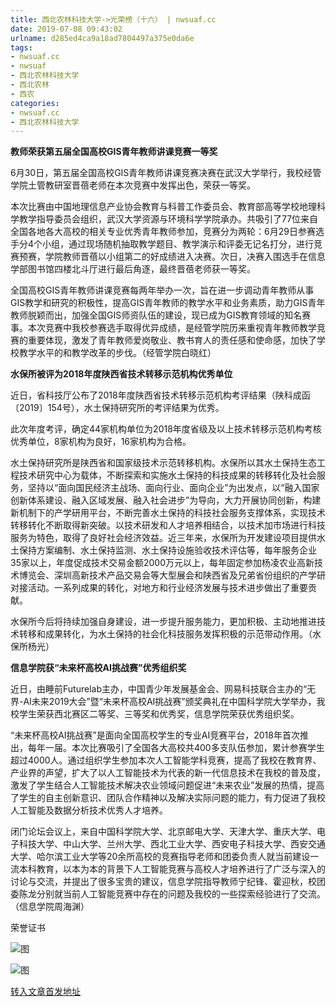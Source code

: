 ```yaml
---
title: 西北农林科技大学->光荣榜（十六） | nwsuaf.cc
date: 2019-07-08 09:43:02
urlname: d285ed4ca9a18ad7804497a375e0da6e
tags: 
- nwsuaf.cc
- nwsuaf
- 西北农林科技大学
- 西北农林
- 西农
categories:
- nwsuaf.cc
- 西北农林科技大学
---
```



**教师荣获第五届全国高校GIS青年教师讲课竞赛一等奖**

6月30日，第五届全国高校GIS青年教师讲课竞赛决赛在武汉大学举行，我校经管学院土管教研室晋蓓老师在本次竞赛中发挥出色，荣获一等奖。

本次比赛由中国地理信息产业协会教育与科普工作委员会、教育部高等学校地理科学教学指导委员会组织，武汉大学资源与环境科学学院承办。共吸引了77位来自全国各地各大高校的相关专业优秀青年教师参加，竞赛分为两轮：6月29日参赛选手分4个小组，通过现场随机抽取教学题目、教学演示和评委无记名打分，进行竞赛预赛，学院教师晋蓓以小组第二的好成绩进入决赛。次日，决赛入围选手在信息学部图书馆四楼北斗厅进行最后角逐，最终晋蓓老师获一等奖。

全国高校GIS青年教师讲课竞赛每两年举办一次，旨在进一步调动青年教师从事GIS教学和研究的积极性，提高GIS青年教师的教学水平和业务素质，助力GIS青年教师脱颖而出，加强全国GIS师资队伍的建设，现已成为GIS教育领域的知名赛事。本次竞赛中我校参赛选手取得优异成绩，是经管学院历来重视青年教师教学竞赛的重要体现，激发了青年教师爱岗敬业、教书育人的责任感和使命感，加快了学校教学水平的和教学改革的步伐。（经管学院白晓红）

**水保所被评为2018年度陕西省技术转移示范机构优秀单位**

近日，省科技厅公布了2018年度陕西省技术转移示范机构考评结果（陕科成函〔2019〕154号），水土保持研究所的考评结果为优秀。

此次年度考评，确定44家机构单位为2018年度省级及以上技术转移示范机构考核优秀单位，8家机构为良好，16家机构为合格。

水土保持研究所是陕西省和国家级技术示范转移机构。水保所以其水土保持生态工程技术研究中心为载体，不断探索和实施水土保持的科技成果的转移转化及社会服务，坚持以“面向国民经济主战场、面向行业、面向企业”为出发点，以“融入国家创新体系建设、融入区域发展、融入社会进步”为导向，大力开展协同创新，构建新机制下的产学研用平台，不断完善水土保持的科技社会服务支撑体系，实现技术转移转化不断取得新突破。以技术研发和人才培养相结合，以技术加市场进行科技服务为特色，取得了良好社会经济效益。近三年来，水保所为开发建设项目提供水土保持方案编制、水土保持监测、水土保持设施验收技术评估等，每年服务企业35家以上，年度促成技术交易金额2000万元以上，每年固定参加杨凌农业高新技术博览会、深圳高新技术产品交易会等大型展会和陕西省及兄弟省份组织的产学研对接活动。一系列成果的转化，对地方和行业经济发展与技术进步做出了重要贡献。

水保所今后将持续加强自身建设，进一步提升服务能力，更加积极、主动地推进技术转移和成果转化，为水土保持的社会化科技服务发挥积极的示范带动作用。（水保所杨光）

**信息学院获“未来杯高校AI挑战赛”优秀组织奖**

近日，由睡前Futurelab主办，中国青少年发展基金会、网易科技联合主办的“无界-AI未来2019大会”暨“未来杯高校AI挑战赛”颁奖典礼在中国科学院大学举办，我校学生荣获西北赛区二等奖、三等奖和优秀奖，信息学院荣获优秀组织奖。

“未来杯高校AI挑战赛”是面向全国高校学生的专业AI竞赛平台，2018年首次推出，每年一届。本次比赛吸引了全国各大高校共400多支队伍参加，累计参赛学生超过4000人。通过组织学生参加本次人工智能学科竞赛，提高了我校在教育界、产业界的声望，扩大了以人工智能技术为代表的新一代信息技术在我校的普及度，激发了学生结合人工智能技术解决农业领域问题促进“未来农业”发展的热情，提高了学生的自主创新意识、团队合作精神以及解决实际问题的能力，有力促进了我校人工智能及数据分析技术优秀人才培养。

闭门论坛会议上，来自中国科学院大学、北京邮电大学、天津大学、重庆大学、电子科技大学、中山大学、兰州大学、西北工业大学、西安电子科技大学、西安交通大学、哈尔滨工业大学等20余所高校的竞赛指导老师和团委负责人就当前建设一流本科教育，以本为本的背景下人工智能竞赛与高校人才培养进行了广泛与深入的讨论与交流，并提出了很多宝贵的建议，信息学院指导教师宁纪锋、霍迎秋，校团委陈龙分别就当前人工智能竞赛中存在的问题及我校的一些探索经验进行了交流。（信息学院周海渊）

荣誉证书



![图](https://news.nwsuaf.edu.cn/images/content/2019-07/20190707092201659105.jpg)

![图](https://news.nwsuaf.edu.cn/images/content/2019-07/20190704084326708836.jpg)

[转入文章首发地址](https://news.nwsuaf.edu.cn/xnxw/90724.htm)